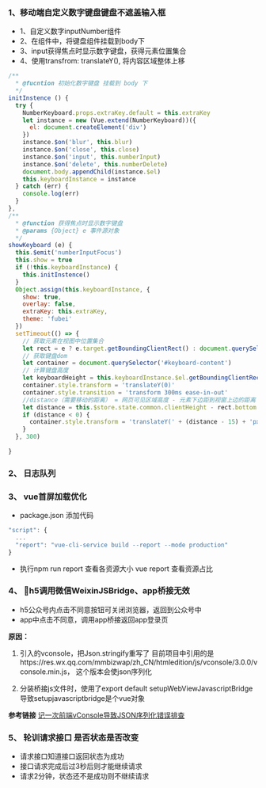 ### 1、移动端自定义数字键盘键盘不遮盖输入框
* 1、自定义数字inputNumber组件
* 2、在组件中，将键盘组件挂载到body下
* 3、input获得焦点时显示数字键盘，获得元素位置集合
* 4、使用transfrom: translateY(), 将内容区域整体上移

```js
/**
  * @fucntion 初始化数字键盘 挂载到 body 下
  */
initInstence () {
  try {
    NumberKeyboard.props.extraKey.default = this.extraKey
    let instance = new (Vue.extend(NumberKeyboard))({
      el: document.createElement('div')
    })
    instance.$on('blur', this.blur)
    instance.$on('close', this.close)
    instance.$on('input', this.numberInput)
    instance.$on('delete', this.numberDelete)
    document.body.appendChild(instance.$el)
    this.keyboardInstance = instance
  } catch (err) {
    console.log(err)
  }
},
/**
  * @function 获得焦点时显示数字键盘
  * @params {Object} e 事件源对象
  */
showKeyboard (e) {
  this.$emit('numberInputFocus')
  this.show = true
  if (!this.keyboardInstance) {
    this.initInstence()
  }
  Object.assign(this.keyboardInstance, {
    show: true,
    overlay: false,
    extraKey: this.extraKey,
    theme: 'fubei'
  })
  setTimeout(() => {
    // 获取元素在视图中位置集合
    let rect = e ? e.target.getBoundingClientRect() : document.querySelector('#numberText').getBoundingClientRect()
    // 获取键盘dom
    let container = document.querySelector('#keyboard-content')
    // 计算键盘高度
    let keyboardHeight = this.keyboardInstance.$el.getBoundingClientRect().bottom - this.keyboardInstance.$el.getBoundingClientRect().top
    container.style.transform = 'translateY(0)'
    container.style.transition = 'transform 300ms ease-in-out'
    //distance（需要移动的距离） = 网页可见区域高度 - 元素下边距到视窗上边的距离 - 键盘高度
    let distance = this.$store.state.common.clientHeight - rect.bottom - keyboardHeight
    if (distance < 0) {
      container.style.transform = 'translateY(' + (distance - 15) + 'px)'
    }
  }, 300)
  
}
```

### 2、 日志队列

### 3、 vue首屏加载优化
* package.json 添加代码
```js
"script": {
  ...
  "report": "vue-cli-service build --report --mode production"
}

```
* 执行npm run report 查看各资源大小
vue report 查看资源占比


### 4、 h5调用微信WeixinJSBridge、app桥接无效
* h5公众号内点击不同意按钮可关闭浏览器，返回到公众号中
* app中点击不同意，调用app桥接返回app登录页

**原因：**
1. 引入的vconsole，把Json.stringify重写了
目前项目中引用的是https://res.wx.qq.com/mmbizwap/zh_CN/htmledition/js/vconsole/3.0.0/vconsole.min.js，
这个版本会使json序列化

2. 分装桥接js文件时，使用了export default setupWebViewJavascriptBridge
导致setupjavascriptbridge是个vue对象

**参考链接**
[记一次前端vConsole导致JSON序列化错误排查](https://blog.csdn.net/sz85850597/article/details/86478023)

### 5、 轮训请求接口 是否状态是否改变
* 请求接口知道接口返回状态为成功
* 接口请求完成后过3秒后则才能继续请求
* 请求2分钟，状态还不是成功则不继续请求

